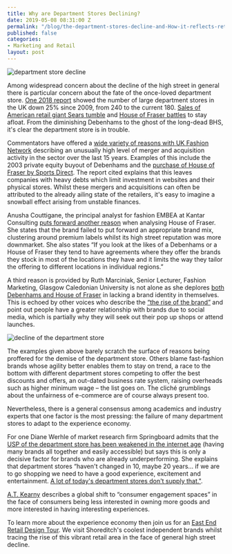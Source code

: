 ```yaml
---
title: Why are Department Stores Declining?
date: 2019-05-08 08:31:00 Z
permalink: "/blog/the-department-stores-decline-and-How-it-reflects-retail-trends/"
published: false
categories:
- Marketing and Retail
layout: post
---
```


![department store decline](/uploads/decline%20of%20department%20store%20house%20of%20fraser%20.jpg)



Among widespread concern about the decline of the high street in general there is particular concern about the fate of the once-loved department store. [One 2018 report](https://uk.fashionnetwork.com/news/Number-of-English-department-stores-has-plunged-decline-continues,982122.html#.XM2gkehKhPY) showed the number of large department stores in the UK down 25% since 2009, from 240 to the current 180. [Sales of American retail giant Sears tumble](https://www.businessinsider.com/sears-closes-72-stores-as-sales-tumble-2018-5?r=UK) and [House of Fraser battles](https://www.bbc.co.uk/search?q=house+of+fraser) to stay afloat. From the diminishing Debenhams to the ghost of the long-dead BHS, it's clear the department store is in trouble.



Commentators have offered a [wide variety of reasons with UK Fashion Network](https://uk.fashionnetwork.com/news/Number-of-English-department-stores-has-plunged-decline-continues,982122.html#.XM2gkehKhPY) describing an unusually high level of merger and acquisition activity in the sector over the last 15 years. Examples of this include the 2003 private equity buyout of Debenhams and the [purchase of House of Fraser by Sports Direct]( https://www.bbc.co.uk/news/business-45140874). The report cited explains that this leaves companies with heavy debts which limit investment in websites and their physical stores. Whilst these mergers and acquisitions can often be attributed to the already ailing state of the retailers, it's easy to imagine a snowball effect arising from unstable finances.



Anusha Couttigane, the principal analyst for fashion EMBEA at Kantar Consulting [puts forward another reason](https://www.marketingweek.com/2018/09/27/department-store-fighting-back/) when analysing House of Fraser. She states that the brand failed to put forward an appropriate brand mix, clustering around premium labels whilst its high street reputation was more downmarket. She also states “If you look at the likes of a Debenhams or a House of Fraser they tend to have agreements where they offer the brands they stock in most of the locations they have and it limits the way they tailor the offering to different locations in individual regions.”



A third reason is provided by Ruth Marciniak, Senior Lecturer, Fashion Marketing, Glasgow Caledonian University is not alone as she deplores [both Debenhams and House of Fraser](https://theconversation.com/department-stores-are-not-doomed-take-a-look-at-whos-doing-it-right-99237) in lacking a brand identity in themselves. This is echoed by other voices who describe the [“the rise of the brand”](https://www.theguardian.com/business/2018/jun/22/the-death-of-the-department-store-a-place-out-of-time) and point out people have a greater relationship with brands due to social media, which is partially why they will seek out their pop up shops or attend launches.

 ![decline of the department store](/uploads/department%20store%20decline.jpg)

The examples given above barely scratch the surface of reasons being proffered for the demise of the department store. Others blame fast-fashion brands whose agility better enables them to stay on trend, a race to the bottom with different department stores competing to offer the best discounts and offers, an out-dated business rate system, raising overheads such as higher minimum wage – the list goes on. The cliché grumblings about the unfairness of e-commerce are of course always present too.



Nevertheless, there is a general consensus among academics and industry experts that one factor is the most pressing: the failure of many department stores to adapt to the experience economy.



For one Diane Werhle of market research firm Springboard admits that the [USP of the department store has been weakened in the internet age](https://www.bbc.co.uk/news/business-44358704) (having many brands all together and easily accessible) but says this is only a decisive factor for brands who are already underperforming. She explains that department stores “haven't changed in 10, maybe 20 years... if we are to go shopping we need to have a good experience, excitement and entertainment. [A lot of today's department stores don't supply that."](https://www.bbc.co.uk/news/business-44358704).



[A.T. Kearny](https://www.retaildive.com/news/is-the-american-mall-dead-or-poised-to-thrive/516752/) describes a global shift to “consumer engagement spaces” in the face of consumers being less interested in owning more goods and more interested in having interesting experiences.



To learn more about the experience economy then join us for an [East End Retail Design Tour](https://www.insiderlondon.com/london/educational-tours/retail-design/#east-end-retail-design ). We visit Shoreditch's coolest independent brands whilst tracing the rise of this vibrant retail area in the face of general high street decline.
